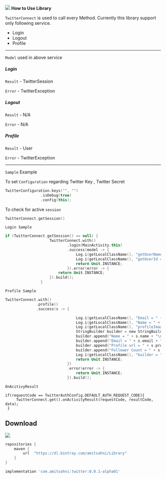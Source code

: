 ![](https://jitpack.io/v/amitclickapps/twitterutil.svg?style=flat-square)
**How to Use Library**


`TwitterConnect` is used to call every Method.
Currently this library support only following service.
- Login
- Logout
- Profile

----
`Model` used in above service



##### Login

  `Result` - TwitterSession

  `Error` - TwitterException

##### Logout

`Result` - N/A

`Error` - N/A

##### Profile

`Result` - User

`Error` - TwitterException


----

`Sample` Example

To set `Configuration` regarding Twitter Key , Twitter Secret

```kotlin
TwitterConfiguration.keys("", "")
                .isDebug(true)
                .config(this);
```

To check for active `session`

```kotlin
TwitterConnect.getSession()
```

`Login Sample`

```kotlin
if (TwitterConnect.getSession() == null) {
                    TwitterConnect.with()
                            .login(MainActivity.this)
                            .success(model -> {
                                Log.i(getLocalClassName(), "getUserName = " + model.getUserName());
                                Log.i(getLocalClassName(), "getUserId = " + model.getUserId());
                                return Unit.INSTANCE;
                            }).error(error -> {
                        return Unit.INSTANCE;
                    }).build();
                } 
```

`Profile Sample`

```kotlin
TwitterConnect.with()
              .profile()
              .success(s -> {

                                Log.i(getLocalClassName(), "Email = " + s.email);
                                Log.i(getLocalClassName(), "Name = " + s.name);
                                Log.i(getLocalClassName(), "profileImageUrl = " + s.profileImageUrl);
                                StringBuilder builder = new StringBuilder();
                                builder.append("Name = " + s.name + "\n");
                                builder.append("Email = " + s.email + "\n");
                                builder.append("Profile url = " + s.profileImageUrl + "\n");
                                builder.append("Follower Count = " + s.followersCount + "\n");
                                Log.i(getLocalClassName(), "builder = " + s.toString());
                                return Unit.INSTANCE;
                            })
                            .error(error -> {
                                return Unit.INSTANCE;
                            }).build();
```

`OnAcitivyResult`

```
if(requestCode == TwitterAuthConfig.DEFAULT_AUTH_REQUEST_CODE){
     TwitterConnect.get().onActivityResult(requestCode, resultCode, data);
 }
```

Download
--------

![](https://jitpack.io/v/amitclickapps/twitterutil.svg?style=flat-square)


```groovy
repositories {
    maven {
        url  "https://dl.bintray.com/amitsahni/Library" 
    }
}
```

```groovy
implementation 'com.amitsahni:twitter:0.0.1-alpha01'
```